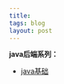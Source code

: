 ```yaml
---
title: 
tags: blog 
layout: post
---
```


**java后端系列：**
- [java基础](https://wanglizhi2015.github.io/2021/06/java-base/)